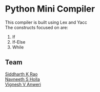 # Python Mini Compiler

This compiler is built using Lex and Yacc<br>
The constructs focused on are:

1. If
2. If-Else
3. While

## Team
[Siddharth K Rao](https://github.com/Siddharth-K-Rao)<br>
[Navneeth S Holla](https://github.com/NavneethSH)<br>
[Vignesh V Anweri](https://github.com/vignesh-11)
